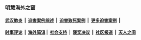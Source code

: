 
### 明慧海外之窗

####  [武汉肺炎](indexes/365.md?t=03041300) &nbsp;|&nbsp;  [迫害案例综述](indexes/328.md?t=03041300) &nbsp;|&nbsp; [迫害致死案例](indexes/277.md?t=03041300)  &nbsp;|&nbsp; [更多迫害案例](indexes/81.md?t=03041300)  &nbsp;|&nbsp; 
####  [时事评论](indexes/19.md?t=03041300) &nbsp;|&nbsp; [海外简讯](indexes/245.md?t=03041300)&nbsp;|&nbsp;  [社会支持](indexes/140.md?t=03041300) &nbsp;|&nbsp; [褒奖决议](indexes/282.md?t=03041300) &nbsp;|&nbsp; [社区报道](indexes/91.md?t=03041300)  &nbsp;|&nbsp; [天人之间](indexes/78.md?t=03041300) 

